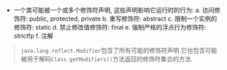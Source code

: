 - 一个类可能被一个或多个修饰符声明, 这些声明影响它运行时的行为:
    a. 访问修饰符: public, protected, private
    b. 重写修饰符: abstract
    c. 限制一个实例的修饰符: static
    d. 禁止修改值修饰符: final
    e. 强制严格的浮点行为修饰符: strictfp
    f. 注解
> `java.lang.reflect.Modifier`包含了所有可能的修饰符声明.它也包含可能被用于解码`Class.getModifiers()`方法返回的修饰符集合的方法.


